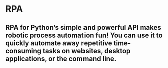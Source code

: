 # RPA

## RPA for Python’s simple and powerful API makes robotic process automation fun! You can use it to quickly automate away repetitive time-consuming tasks on websites, desktop applications, or the command line.
